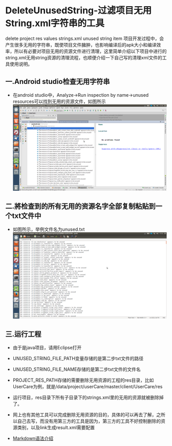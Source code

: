 # DeleteUnusedString-过滤项目无用String.xml字符串的工具
delete project res values strings.xml unused string item
项目开发过程中，会产生很多无用的字符串，既使项目文件臃肿，也影响编译后的apk大小和编译效率，所以有必要对项目无用的资源文件进行清理，这里简单介绍以下项目中进行的string.xml无用string资源的清理流程，也顺便介绍一下自己写的清理xml文件的工具使用说明。
## 一.Android studio检查无用字符串
- 在android studio中，Analyze->Run inspection by name->unused resources可以找到无用的资源文件，如图所示
![](https://github.com/gupengcheng/DeleteUnusedString/blob/master/pic1.png)
## 二.將检查到的所有无用的资源名字全部复制粘贴到一个txt文件中

- 如图所示，举例文件名为unused.txt
![](https://github.com/gupengcheng/DeleteUnusedString/blob/master/pic2.png)
## 三.运行工程

- 由于是java项目，请用Eclipse打开

- UNUSED_STRING_FILE_PATH变量存储的是第二步txt文件的路径

- UNUSED_STRING_FILE_NAME存储的是第二步txt文件的文件名

- PROJECT_RES_PATH存储的需要删除无用资源的工程的res目录，比如UserCare为例，就是/data/project/userCare/master/client/UserCare/res

- 运行项目，res目录下所有子目录下的strings.xml里的无用的资源就被删除掉了。



- 网上也有其他工具可以完成删除无用资源的目的，具体的可以再去了解，之所以自己去写，而没有用第三方的工具是因为，第三方的工具不好控制删除的资源类别，以及link生成result.xml需要配置

- [Markdown语法介绍](http://wowubuntu.com/markdown/)